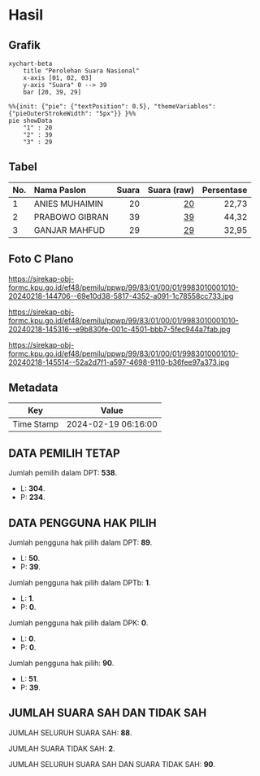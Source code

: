 # Hasil

## Grafik

```mermaid
xychart-beta
    title "Perolehan Suara Nasional"
    x-axis [01, 02, 03]
    y-axis "Suara" 0 --> 39
    bar [20, 39, 29]
```

```mermaid
%%{init: {"pie": {"textPosition": 0.5}, "themeVariables": {"pieOuterStrokeWidth": "5px"}} }%%
pie showData
    "1" : 20
    "2" : 39
    "3" : 29
```

## Tabel

| No. | Nama Paslon    | Suara | Suara (raw) | Persentase |
|:--- |:-------------- | -----:| -----------:| ----------:|
| 1   | ANIES MUHAIMIN | 20    | [20][p-1]   | 22,73      |
| 2   | PRABOWO GIBRAN | 39    | [39][p-2]   | 44,32      |
| 3   | GANJAR MAHFUD  | 29    | [29][p-3]   | 32,95      |


[p-1]: https://github.com/gigit-pemilu/pemilu-2024/blob/main/pilpres/hitung-suara/sub/99-luar-negeri/sub/83-osaka-jepang/sub/01-osaka-jepang/sub/0001-osaka-jepang/sub/010-pos-010/sub/paslon-1.txt
[p-2]: https://github.com/gigit-pemilu/pemilu-2024/blob/main/pilpres/hitung-suara/sub/99-luar-negeri/sub/83-osaka-jepang/sub/01-osaka-jepang/sub/0001-osaka-jepang/sub/010-pos-010/sub/paslon-2.txt
[p-3]: https://github.com/gigit-pemilu/pemilu-2024/blob/main/pilpres/hitung-suara/sub/99-luar-negeri/sub/83-osaka-jepang/sub/01-osaka-jepang/sub/0001-osaka-jepang/sub/010-pos-010/sub/paslon-3.txt

## Foto C Plano

https://sirekap-obj-formc.kpu.go.id/ef48/pemilu/ppwp/99/83/01/00/01/9983010001010-20240218-144706--69e10d38-5817-4352-a091-1c78558cc733.jpg

https://sirekap-obj-formc.kpu.go.id/ef48/pemilu/ppwp/99/83/01/00/01/9983010001010-20240218-145316--e9b830fe-001c-4501-bbb7-5fec944a7fab.jpg

https://sirekap-obj-formc.kpu.go.id/ef48/pemilu/ppwp/99/83/01/00/01/9983010001010-20240218-145514--52a2d7f1-a597-4698-9110-b36fee97a373.jpg


## Metadata

| Key        | Value               |
| ---------- | ------------------- |
| Time Stamp | 2024-02-19 06:16:00 |


## DATA PEMILIH TETAP

Jumlah pemilih dalam DPT: **538**.
 * L: **304**.
 * P: **234**.

## DATA PENGGUNA HAK PILIH

Jumlah pengguna hak pilih dalam DPT: **89**.
 * L: **50**.
 * P: **39**.

Jumlah pengguna hak pilih dalam DPTb: **1**.
 * L: **1**.
 * P: **0**.

Jumlah pengguna hak pilih dalam DPK: **0**.
 * L: **0**.
 * P: **0**.

Jumlah pengguna hak pilih: **90**.
 * L: **51**.
 * P: **39**.

## JUMLAH SUARA SAH DAN TIDAK SAH

JUMLAH SELURUH SUARA SAH: **88**.

JUMLAH SUARA TIDAK SAH: **2**.

JUMLAH SELURUH SUARA SAH DAN SUARA TIDAK SAH: **90**.


